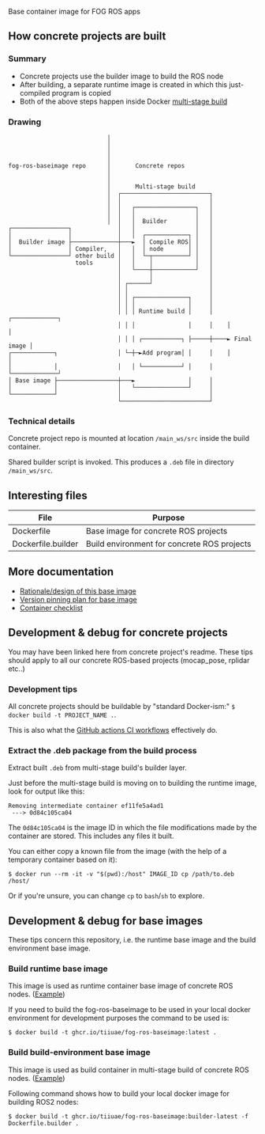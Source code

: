 Base container image for FOG ROS apps


How concrete projects are built
-------------------------------

### Summary

- Concrete projects use the builder image to build the ROS node
- After building, a separate runtime image is created in which this just-compiled program is copied
- Both of the above steps happen inside Docker
  [multi-stage build](https://docs.docker.com/develop/develop-images/multistage-build/)


### Drawing

```
                            │
                            │
                            │
                            │
fog-ros-baseimage repo      │       Concrete repos
                            │
                            │
                            │       Multi-stage build
                            │  ┌─────────────────────────┐
                            │  │                         │
                            │  │   ┌─────────────────┐   │
                            │  │   │                 │   │
                            │  │   │  Builder        │   │
┌────────────────┐             │   │                 │   │
│                │             │   │  ┌────────────┐ │   │
│  Builder image ├─────────────┼───►  │ Compile ROS│ │   │
│                │ Compiler,   │   │  │ node       │ │   │
└────────────────┘ other build │   │  └─┬──────────┘ │   │
                   tools       │   │    │            │   │
                               │   └────┼────────────┘   │
                               │        │                │
                               │ ┌──────┘                │
                               │ │                       │
                               │ │ ┌───────────────┐     │
                               │ │ │               │     │
                               │ │ │ Runtime build │     │    ┌─────────────┐
                               │ │ │               │     │    │             │
                               │ │ │ ┌───────────┐ ├─────┼────► Final image │
┌────────────┐                 │ └─┼─►Add program│ │     │    │             │
│            │                 │   │ └───────────┘ │     │    └─────────────┘
│ Base image ├─────────────────┼───►               │     │
│            │                 │   └───────────────┘     │
└────────────┘                 │                         │
                               └─────────────────────────┘
```


### Technical details

Concrete project repo is mounted at location `/main_ws/src` inside the build container.

Shared builder script is invoked. This produces a `.deb` file in directory `/main_ws/src`.


Interesting files
-----------------

| File               | Purpose                                     |
|--------------------|---------------------------------------------|
| Dockerfile         | Base image for concrete ROS projects        |
| Dockerfile.builder | Build environment for concrete ROS projects |


More documentation
------------------

- [Rationale/design of this base image](docs/rationale-design.md)
- [Version pinning plan for base image](docs/version-pinning-plan.md)
- [Container checklist](docs/container-checklist.md)


Development & debug for concrete projects
-----------------------------------------

You may have been linked here from concrete project's readme.
These tips should apply to all our concrete ROS-based projects (mocap_pose, rplidar etc..)


### Development tips

All concrete projects should be buildable by "standard Docker-ism:" `$ docker build -t PROJECT_NAME .`.

This is also what the
[GitHub actions CI workflows](https://github.com/tiiuae/mocap_pose/blob/29299da43a4a487ed3dc5979681afec49422805e/.github/workflows/tii-mocap-pose.yaml#L35)
effectively do.


### Extract the .deb package from the build process

Extract built `.deb` from multi-stage build's builder layer.

Just before the multi-stage build is moving on to building the runtime image, look for output like this:

```
Removing intermediate container ef11fe5a4ad1
 ---> 0d84c105ca04
```

The `0d84c105ca04` is the image ID in which the file modifications made by the container are stored.
This includes any files it built.

You can either copy a known file from the image (with the help of a temporary container based on it):

`$ docker run --rm -it -v "$(pwd):/host" IMAGE_ID cp /path/to.deb /host/`

Or if you're unsure, you can change `cp` to `bash`/`sh` to explore.


Development & debug for base images
-----------------------------------

These tips concern this repository, i.e. the runtime base image and the build environment base image.


### Build runtime base image

This image is used as runtime container base image of concrete ROS nodes.
([Example](https://github.com/tiiuae/px4_ros_com/blob/38649b1f446264b248c982899ce0b08094d56427/Dockerfile#L20))

If you need to build the fog-ros-baseimage to be used in your local docker environment for development purposes the command to be used is:

```
$ docker build -t ghcr.io/tiiuae/fog-ros-baseimage:latest .
```


### Build build-environment base image

This image is used as build container in multi-stage build of concrete ROS nodes.
([Example](https://github.com/tiiuae/px4_ros_com/blob/38649b1f446264b248c982899ce0b08094d56427/Dockerfile#L1))

Following command shows how to build your local docker image for building ROS2 nodes:

```
$ docker build -t ghcr.io/tiiuae/fog-ros-baseimage:builder-latest -f Dockerfile.builder .
```
